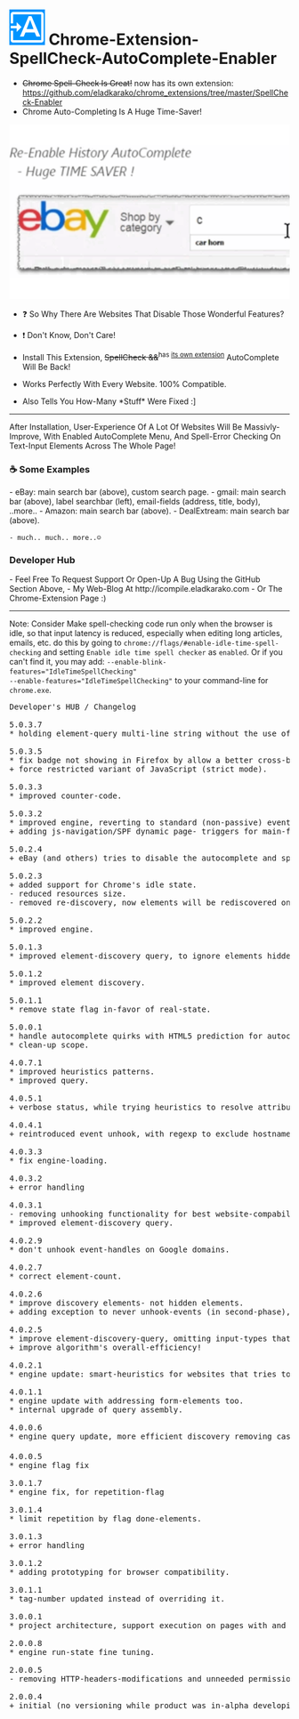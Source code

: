 <h1><img src="resources/icon.png" height="64" width="64"/> Chrome-Extension-SpellCheck-AutoComplete-Enabler</h1>

- <del>Chrome Spell-Check Is Great!</del> now has its own extension: https://github.com/eladkarako/chrome_extensions/tree/master/SpellCheck-Enabler
- Chrome Auto-Completing Is A Huge Time-Saver!

<img src="resources/screenshot_1.png"/>

- ❓  So Why There Are Websites That Disable Those Wonderful Features?
- ❗  Don't Know, Don't Care!


- Install This Extension, <del>SpellCheck &&</del><sup>has <a href="https://github.com/eladkarako/chrome_extensions/tree/master/SpellCheck-Enabler">its own extension</a></sup> AutoComplete Will Be Back!
- Works Perfectly With Every Website. 100% Compatible.
- Also Tells You How-Many \*Stuff\* Were Fixed  :]

<hr/>


After Installation, User-Experience Of A Lot Of Websites Will Be Massivly-Improve,
With Enabled AutoComplete Menu, And Spell-Error Checking On Text-Input Elements Across The Whole Page!

<h3>☕ Some Examples</h3>
    - eBay:         main search bar (above), custom search page.
    - gmail:        main search bar (above), label searchbar (left), email-fields (address, title, body), ..more..
    - Amazon:       main search bar (above).
    - DealExtream:  main search bar (above).

    - much.. much.. more..☺

<h3> Developer Hub</h3>
    - Feel Free To Request Support Or Open-Up A Bug Using the GitHub Section Above,
    - My Web-Blog At http://icompile.eladkarako.com
    - Or The Chrome-Extension Page :)

<hr/>

Note:
Consider Make spell-checking code run only when the browser is idle,
so that input latency is reduced, especially when editing long articles, emails, etc.
do this by going to <code>chrome://flags/#enable-idle-time-spell-checking</code>
and setting <code>Enable idle time spell checker</code> as <code>enabled</code>.
Or if you can't find it, you may add:
<code>--enable-blink-features="IdleTimeSpellChecking" --enable-features="IdleTimeSpellChecking"</code>
to your command-line for <code>chrome.exe</code>.


<pre>
Developer's HUB / Changelog

5.0.3.7
* holding element-query multi-line string without the use of multiline method.

5.0.3.5
* fix badge not showing in Firefox by allow a better cross-browser-API - use either 'chrome.' (Google syntax) or 'browser.' (Firefox syntax).
+ force restricted variant of JavaScript (strict mode).

5.0.3.3
* improved counter-code.

5.0.3.2
* improved engine, reverting to standard (non-passive) event handler to be compatible with older Chrome versions.
+ adding js-navigation/SPF dynamic page- triggers for main-fix action.

5.0.2.4
+ eBay (and others) tries to disable the autocomplete and spellcheck, adding solutions that will - efficiently and tolerantly - WILL KEEP autocomplete and spellcheck ENABLED :]]

5.0.2.3
+ added support for Chrome's idle state.
- reduced resources size.
- removed re-discovery, now elements will be rediscovered only once per load/ready in page's life-cycle.

5.0.2.2
* improved engine.

5.0.1.3
* improved element-discovery query, to ignore elements hidden by adblocking clients (identified by 'hidden' in-line attribute).

5.0.1.2
* improved element discovery.

5.0.1.1
* remove state flag in-favor of real-state.

5.0.0.1
* handle autocomplete quirks with HTML5 prediction for autocomplete, to favor browser's default behavior.
* clean-up scope.

4.0.7.1
* improved heuristics patterns.
* improved query.

4.0.5.1
+ verbose status, while trying heuristics to resolve attributes repeatedly disabled (first clone than remove attributes than nothing) may stopped anytime both on success by query and on undiscovered success in-loop (really unlikely since query should catch it..) .

4.0.4.1
+ reintroduced event unhook, with regexp to exclude hostnames (for example ones with "*mail*" in-it).

4.0.3.3
* fix engine-loading.

4.0.3.2
+ error handling

4.0.3.1
- removing unhooking functionality for best website-compability.
* improved element-discovery query.

4.0.2.9
* don't unhook event-handles on Google domains.

4.0.2.7
* correct element-count.

4.0.2.6
* improve discovery elements- not hidden elements.
+ adding exception to never unhook-events (in second-phase), based on domain name (for example gmail), to preserve functionality.

4.0.2.5
* improve element-discovery-query, omitting input-types that has no-need for autocomplete/spellcheck (button/file/image/...).
+ improve algorithm's overall-efficiency!

4.0.2.1
* engine update: smart-heuristics for websites that tries to change autocomplete/spellcheck back (such as eBay's onchange in the main-search input element) - resolved by unhooking those events :] -- ha! ha!!

4.0.1.1
* engine update with addressing form-elements too.
* internal upgrade of query assembly.

4.0.0.6
* engine query update, more efficient discovery removing cases where the text-containers are already set ok'ly, and ignore readonly/disabled text containers <sub>(you may download <a target="_blank" href="https://chrome.google.com/webstore/detail/jcgjifkfonefkppobfgckphhmaafodoi/">"Enabler"</a> chrome-extension to enable those..)</sub>

4.0.0.5
* engine flag fix

3.0.1.7
* engine fix, for repetition-flag

3.0.1.4
* limit repetition by flag done-elements.

3.0.1.3
+ error handling

3.0.1.2
* adding prototyping for browser compatibility.

3.0.1.1
* tag-number updated instead of overriding it.

3.0.0.1
* project architecture, support execution on pages with and without JavaScript support, no code-duplication using the scope of the chrome-extension.

2.0.0.8
* engine run-state fine tuning.

2.0.0.5
- removing HTTP-headers-modifications and unneeded permissions.

2.0.0.4
+ initial (no versioning while product was in-alpha developing :| ).
</pre>

<!-- <a href="https://paypal.me/e1adkarak0"><img src="https://www.paypalobjects.com/webstatic/mktg/Logo/pp-logo-100px.png" alt="PayPal Donation"></a> -->